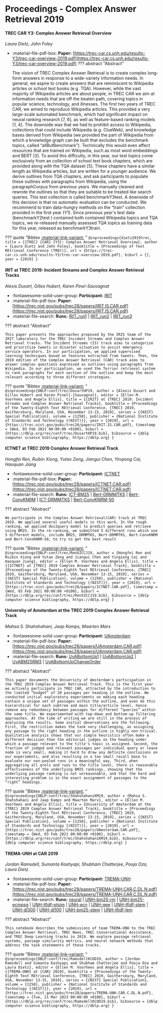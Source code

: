 # Proceedings - Complex Answer Retrieval 2019 

#### TREC CAR Y3: Complex Answer Retrieval Overview

_Laura Dietz, John Foley_

- :material-file-pdf-box: **Paper:** [https://trec-car.cs.unh.edu/results-Y3/trec-car-overview-2019.pdf](https://trec-car.cs.unh.edu/results-Y3/trec-car-overview-2019.pdf)
??? abstract "Abstract"
	
	The vision of TREC Complex Answer Retrieval is to create complex long-form answers in response to a wide-variety information needs. In general, we aspire to create answers that are reminiscent to Wikipedia articles or school text books (e.g. TQA). However, while the vast majority of Wikipedia articles are about people, in TREC CAR we aim at information needs that are off the beaten path, covering topics in popular science, technology, and illnesses. The first two years of TREC CAR, we aimed to reproduce Wikipedia articles. This provided a very large-scale automated benchmark, which had significant impact on neural ranking research [7, 6], as well as feature-based ranking models [1, 4]. The downside was that we had to prohibit access to Wikipedia, collections that could include Wikipedia (e.g. ClueWeb), and knowledge bases derived from Wikipedia (we provided the part of Wikipedia from which a knowledge graph can be built that excludes the benchmark topics, called “allButBenchmark”). Technically this would even affect resources that are trained on Wikipedia, such as most word embeddings and BERT [3]. To avoid this difficulty, in this year, our test topics come exclusively from an collection of school text book chapters, which are provided along with the TQA dataset [5]. These chapters have a similar length as Wikipedia articles, but are written for a younger audience. We derive outlines from TQA chapters, and ask participants to populate these outlines with paragraphs from Wikipedia, using the paragraphCorpus from previous years. We manually cleaned and rewrote the outlines so that they are suitable to be treated like search queries. This test collection is called benchmarkY3test. A downside of this decision is that no automatic evaluation can be conducted. We recommend to train data-hungry methods on the “train” collection provided in the first year (Y1). Since previous year's test data (benchmarkY2test ) contained both contained Wikipedia topics and TQA topics, we re-released manually assessed TQA topics as training data for this year, released as benchmarkY3train.
	

??? quote "Bibtex [:material-link-variant:]() "
	```
	@inproceedings{dietz2019trec,
		title = {{TREC} {CAR} {Y3}: Complex Answer Retrieval Overview},
		author = {Laura Dietz and John Foley},
		booktitle = {Proceedings of Text REtrieval Conference (TREC)},
		url = {https://trec-car.cs.unh.edu/results-Y3/trec-car-overview-2019.pdf},
		biburl = {},
		year = {2019}
	}
	```

#### IRIT at TREC 2019: Incident Streams and Complex Answer Retrieval  Tracks

_Alexis Dusart, Gilles Hubert, Karen Pinel-Sauvagnat_

- :fontawesome-solid-user-group: **Participant:** [IRIT](./participants.md#irit)
- :material-file-pdf-box: **Paper:** [https://trec.nist.gov/pubs/trec28/papers/IRIT.IS.CAR.pdf](https://trec.nist.gov/pubs/trec28/papers/IRIT.IS.CAR.pdf)
- :material-file-search: **Runs:** [IRIT_run1](./runs.md#irit_run1) | [IRIT_run2](./runs.md#irit_run2) | [IRIT_run3](./runs.md#irit_run3)

??? abstract "Abstract"
	
	This paper presents the approaches proposed by the IRIS team of the IRIT laboratory for the TREC Incident Streams and Complex Answer Retrieval tracks. The Incident Streams (IS) track aims to categorize and prioritize tweets in disaster situation to assist emergency service operators. In our participation, we applied supervised learning techniques based on features extracted from tweets. Then, the 2019 edition of the Complex Answer Retrieval (CAR) track aims to answer complex questions expressed as outlines using paragraphs from Wikipedia. In our participation, we used the Terrier retrieval system to rank paragraphs for each section of the outline and keep the most relevant according to three different strategies.
	

??? quote "Bibtex [:material-link-variant:](https://dblp.org/rec/conf/trec/DusartHP19.bib) "
	```
	@inproceedings{DBLP:conf/trec/DusartHP19,
		author = {Alexis Dusart and Gilles Hubert and Karen Pinel{-}Sauvagnat},
		editor = {Ellen M. Voorhees and Angela Ellis},
		title = {{IRIT} at {TREC} 2019: Incident Streams and Complex Answer Retrieval Tracks},
		booktitle = {Proceedings of the Twenty-Eighth Text REtrieval Conference, {TREC} 2019, Gaithersburg, Maryland, USA, November 13-15, 2019},
		series = {{NIST} Special Publication},
		volume = {1250},
		publisher = {National Institute of Standards and Technology {(NIST)}},
		year = {2019},
		url = {https://trec.nist.gov/pubs/trec28/papers/IRIT.IS.CAR.pdf},
		timestamp = {Wed, 03 Feb 2021 00:00:00 +0100},
		biburl = {https://dblp.org/rec/conf/trec/DusartHP19.bib},
		bibsource = {dblp computer science bibliography, https://dblp.org}
	}
	```

#### ICTNET at TREC 2019 Complex Answer Retrieval Track

_Hongfei Ren, Ruibin Xiong, Yutao Zeng, Jiangui Chen, Yinqiong Cai, Haoquan Jiang_

- :fontawesome-solid-user-group: **Participant:** [ICTNET](./participants.md#ictnet)
- :material-file-pdf-box: **Paper:** [https://trec.nist.gov/pubs/trec28/papers/ICTNET.CAR.pdf](https://trec.nist.gov/pubs/trec28/papers/ICTNET.CAR.pdf)
- :material-file-search: **Runs:** [ICT-BM25](./runs.md#ict-bm25) | [Bert-DRMMTKS](./runs.md#bert-drmmtks) | [Bert-ConvKNRM](./runs.md#bert-convknrm) | [ICT-DRMMTKS](./runs.md#ict-drmmtks) | [Bert-ConvKNRM-50](./runs.md#bert-convknrm-50)

??? abstract "Abstract"
	
	We participate in the Complex Answer Retrieval(CAR) track at TREC 2019. We applied several useful models in this work. In the rough ranking, we applied doc2query model to predict queries and retrieve using BM25. In the re-ranking, we submitted 5 different runs which use 5 different models, include BM25, DRMMTKS, Bert-DRMMTKS, Bert-ConvKNRM and Bert-ConvKNRM-50, to try to get the best result
	

??? quote "Bibtex [:material-link-variant:](https://dblp.org/rec/conf/trec/RenXZCCJ19.bib) "
	```
	@inproceedings{DBLP:conf/trec/RenXZCCJ19,
		author = {Hongfei Ren and Ruibin Xiong and Yutao Zeng and Jiangui Chen and Yinqiong Cai and Haoquan Jiang},
		editor = {Ellen M. Voorhees and Angela Ellis},
		title = {{ICTNET} at {TREC} 2019 Complex Answer Retrieval Track},
		booktitle = {Proceedings of the Twenty-Eighth Text REtrieval Conference, {TREC} 2019, Gaithersburg, Maryland, USA, November 13-15, 2019},
		series = {{NIST} Special Publication},
		volume = {1250},
		publisher = {National Institute of Standards and Technology {(NIST)}},
		year = {2019},
		url = {https://trec.nist.gov/pubs/trec28/papers/ICTNET.CAR.pdf},
		timestamp = {Wed, 03 Feb 2021 00:00:00 +0100},
		biburl = {https://dblp.org/rec/conf/trec/RenXZCCJ19.bib},
		bibsource = {dblp computer science bibliography, https://dblp.org}
	}
	```

#### University of Amsterdam at the TREC 2019 Complex Answer Retrieval  Track

_Mahsa S. Shahshahani, Jaap Kamps, Maarten Marx_

- :fontawesome-solid-user-group: **Participant:** [UAmsterdam](./participants.md#uamsterdam)
- :material-file-pdf-box: **Paper:** [https://trec.nist.gov/pubs/trec28/papers/UAmsterdam.CAR.pdf](https://trec.nist.gov/pubs/trec28/papers/UAmsterdam.CAR.pdf)
- :material-file-search: **Runs:** [UvABottomUp1](./runs.md#uvabottomup1) | [UvABottomUp2](./runs.md#uvabottomup2) | [UvABM25RM3](./runs.md#uvabm25rm3) | [UvABottomUpChangeOrder](./runs.md#uvabottomupchangeorder)

??? abstract "Abstract"
	
	This paper documents the University of Amsterdam's participation in the TREC 2019 Complex Answer Retrieval Track. This is the first year we actively participate in TREC CAR, attracted by the introduction to the limited “budget” of 20 passages per heading in the outline. We conducted initial exploratory experiments on making each heading contain a unique set of passages within the outline, and even do this hierarchical for each subtree and main title/article level, hence remove any redundancy between passages for different “queries” within the same title. We experimented with top-down and bottom-up filtering approaches. At the time of writing we are still in the process of analyzing the results. Some initial observations are the following. First, the restriction makes the task very challenging, as assigning any passage to the right heading in the outline is highly non-trivial. Qualitative analysis shows that our simple heuristics often make a different decision than the editorial judges on the heading under which a passage relevant to the title's topic is assigned. Second, the fraction of judged and relevant passages per individual query or leave node is very small, making it hard to draw any definite conclusions on our experiments, and also resulting in a too small recall base to evaluate our non-pooled runs in a meaningful way. Third, when aggregating all qrels and runs to the title level, there is reasonable effectiveness of the underlying BM25 rankings, showing that the underlying passage ranking is not unreasonable, and that the hard and interesting problem is in the exact assignment of passages to the “right” headings.
	

??? quote "Bibtex [:material-link-variant:](https://dblp.org/rec/conf/trec/ShahshahaniKM19.bib) "
	```
	@inproceedings{DBLP:conf/trec/ShahshahaniKM19,
		author = {Mahsa S. Shahshahani and Jaap Kamps and Maarten Marx},
		editor = {Ellen M. Voorhees and Angela Ellis},
		title = {University of Amsterdam at the {TREC} 2019 Complex Answer Retrieval Track},
		booktitle = {Proceedings of the Twenty-Eighth Text REtrieval Conference, {TREC} 2019, Gaithersburg, Maryland, USA, November 13-15, 2019},
		series = {{NIST} Special Publication},
		volume = {1250},
		publisher = {National Institute of Standards and Technology {(NIST)}},
		year = {2019},
		url = {https://trec.nist.gov/pubs/trec28/papers/UAmsterdam.CAR.pdf},
		timestamp = {Wed, 03 Feb 2021 00:00:00 +0100},
		biburl = {https://dblp.org/rec/conf/trec/ShahshahaniKM19.bib},
		bibsource = {dblp computer science bibliography, https://dblp.org}
	}
	```

#### TREMA-UNH at CAR 2019

_Jordan Ramsdell, Sumanta Kashyapi, Shubham Chatterjee, Pooja Oza, Laura Dietz_

- :fontawesome-solid-user-group: **Participant:** [TREMA-UNH](./participants.md#trema-unh)
- :material-file-pdf-box: **Paper:** [https://trec.nist.gov/pubs/trec28/papers/TREMA-UNH.CAR.C.DL.N.pdf](https://trec.nist.gov/pubs/trec28/papers/TREMA-UNH.CAR.C.DL.N.pdf)
- :material-file-search: **Runs:** [neural](./runs.md#neural) | [UNH-bm25-rm](./runs.md#unh-bm25-rm) | [UNH-bm25-ecmpsg](./runs.md#unh-bm25-ecmpsg) | [UNH-tfidf-ptsim](./runs.md#unh-tfidf-ptsim) | [UNH-ecn](./runs.md#unh-ecn) | [UNH-qee](./runs.md#unh-qee) | [UNH-tfidf-stem](./runs.md#unh-tfidf-stem) | [UNH-dl300](./runs.md#unh-dl300) | [UNH-dl100](./runs.md#unh-dl100) | [UNH-bm25-stem](./runs.md#unh-bm25-stem) | [UNH-tfidf-lem](./runs.md#unh-tfidf-lem)

??? abstract "Abstract"
	
	This notebook describes the submissions of team TREMA-UNH to the TREC Complex Answer Retrieval, TREC News, TREC Conversational Assistance, and TREC Deep Learning tracks in 2019. We explore passage retrieval systems, passage similarity metrics, and neural network methods that address the task statements of these tracks.
	

??? quote "Bibtex [:material-link-variant:](https://dblp.org/rec/conf/trec/RamsdellKCOD19.bib) "
	```
	@inproceedings{DBLP:conf/trec/RamsdellKCOD19,
		author = {Jordan Ramsdell and Sumanta Kashyapi and Shubham Chatterjee and Pooja Oza and Laura Dietz},
		editor = {Ellen M. Voorhees and Angela Ellis},
		title = {{TREMA-UNH} at {CAR} 2019},
		booktitle = {Proceedings of the Twenty-Eighth Text REtrieval Conference, {TREC} 2019, Gaithersburg, Maryland, USA, November 13-15, 2019},
		series = {{NIST} Special Publication},
		volume = {1250},
		publisher = {National Institute of Standards and Technology {(NIST)}},
		year = {2019},
		url = {https://trec.nist.gov/pubs/trec28/papers/TREMA-UNH.CAR.C.DL.N.pdf},
		timestamp = {Tue, 21 Mar 2023 00:00:00 +0100},
		biburl = {https://dblp.org/rec/conf/trec/RamsdellKCOD19.bib},
		bibsource = {dblp computer science bibliography, https://dblp.org}
	}
	```

